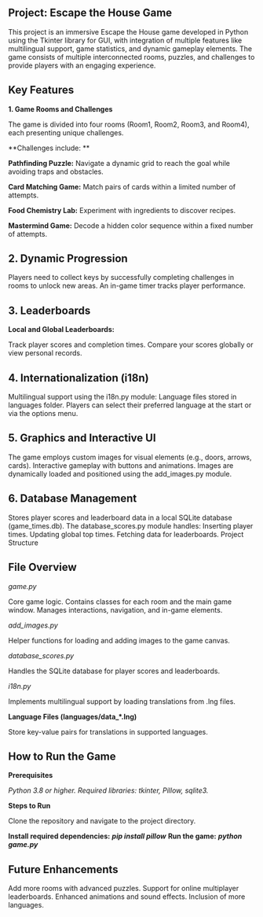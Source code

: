 ## **Project: Escape the House Game**

This project is an immersive Escape the House game developed in Python using the Tkinter library for GUI, with integration of multiple features like multilingual support, game statistics, and dynamic gameplay elements. The game consists of multiple interconnected rooms, puzzles, and challenges to provide players with an engaging experience.

## **Key Features**

**1. Game Rooms and Challenges**

The game is divided into four rooms (Room1, Room2, Room3, and Room4), each presenting unique challenges.

**Challenges include:	**	

**Pathfinding Puzzle:** Navigate a dynamic grid to reach the goal while avoiding traps and obstacles.

**Card Matching Game:** Match pairs of cards within a limited number of attempts.

**Food Chemistry Lab:** Experiment with ingredients to discover recipes.

**Mastermind Game:** Decode a hidden color sequence within a fixed number of attempts.

## **2. Dynamic Progression**

Players need to collect keys by successfully completing challenges in rooms to unlock new areas.
An in-game timer tracks player performance.

## **3. Leaderboards**

**Local and Global Leaderboards:**

Track player scores and completion times.
Compare your scores globally or view personal records.

## **4. Internationalization (i18n)**

Multilingual support using the i18n.py module:
Language files stored in languages folder.
Players can select their preferred language at the start or via the options menu.

## **5. Graphics and Interactive UI**

The game employs custom images for visual elements (e.g., doors, arrows, cards).
Interactive gameplay with buttons and animations.
Images are dynamically loaded and positioned using the add_images.py module.

## **6. Database Management**

Stores player scores and leaderboard data in a local SQLite database (game_times.db).
The database_scores.py module handles:
Inserting player times.
Updating global top times.
Fetching data for leaderboards.
Project Structure

## **File Overview**

_game.py_

Core game logic.
Contains classes for each room and the main game window.
Manages interactions, navigation, and in-game elements.

_add_images.py_

Helper functions for loading and adding images to the game canvas.

_database_scores.py_

Handles the SQLite database for player scores and leaderboards.

_i18n.py_

Implements multilingual support by loading translations from .lng files.

**Language Files (languages/data_*.lng)**

Store key-value pairs for translations in supported languages.


## ****How to Run the Game****

**Prerequisites**

_Python 3.8 or higher._
_Required libraries: tkinter, Pillow, sqlite3._

**Steps to Run**

Clone the repository and navigate to the project directory.

**Install required dependencies:**
_**pip install pillow**_
**Run the game:**
**_python game.py_**

## **Future Enhancements**

Add more rooms with advanced puzzles.
Support for online multiplayer leaderboards.
Enhanced animations and sound effects.
Inclusion of more languages.
